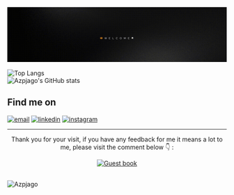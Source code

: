 <div align="center">
<img src="I'm Asep saepul anwar Machine learning Data science Data analyst.gif" alt="Welcome">
</div>
<!-- 
## Personal Stuffs
- 👸 Hi, this is Asep.
- 💻 I'm majoring Informatic engineering undergraduate degree.
- 🌱 I'm currently learning Data science, machine learning, and anything that interests me.
- 😀 I like to watch watching movies, listening to songs, thinking about things that interest me, and I'm an active thinker, which means I like challenges and solving problems..
- 💬 If you have any questions, just ask me.

## Github Stats
<!-- ![Azpjago's GitHub stats](https://github-readme-stats.vercel.app/api?username=Azpjago&show_icons=true)
<p><img src="https://github-readme-stats.vercel.app/api/top-langs?username=Azpjago&show_icons=true&locale=en&layout=compact" alt="Azpjago" /></p>
 -->

![Top Langs](https://github-readme-stats.vercel.app/api/top-langs/?username=Azpjago&theme=blue&show_icons=true&layout=compact&langs_count=7) <br>
![Azpjago's GitHub stats](https://github-readme-stats.vercel.app/api?username=Azpjago&theme=blue&show_icons=true)


## Find me on
<p>
  <a href="mailto:azp.jago@gmail.com"><img src="https://img.icons8.com/color/96/000000/gmail.png" alt="email"/></a>
  <a href="https://www.linkedin.com/in/asep-saepul-anwar-datascience/"><img src="https://img.icons8.com/color/96/000000/linkedin.png" alt="linkedin"/></a>
  <a href="https://www.instagram.com/azp_spl26"><img src="https://img.icons8.com/color/96/000000/instagram-new.png" alt="instagram"/></a>

---
<div align="center">
<p>Thank you for your visit, if you have any feedback for me it means a lot to me, please visit the comment below 👇 :</p>
 <a href="https://github.com/Azpjago/Azpjago/issues/1"><img src="https://media.giphy.com/media/13GIgrGdslD9oQ/giphy.gif" style="width: 100px; height: 50px;" alt="Guest book"></a>
</div>

<br>
<p align="left"> <img src="https://komarev.com/ghpvc/?username=Azpjago&label=Profile%20views&color=0e75b6&style=flat" alt="Azpjago" /> </p>
